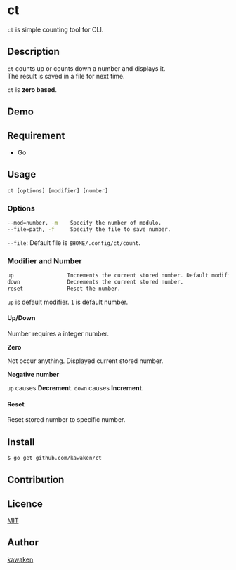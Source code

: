 ct
====

`ct` is simple counting tool for CLI.

## Description

`ct` counts up or counts down a number and displays it.   
The result is saved in a file for next time.

`ct` is __zero based__.

## Demo

## Requirement

* Go

## Usage

```
ct [options] [modifier] [number]
```

### Options

```bash
--mod=number, -m    Specify the number of modulo.
--file=path, -f     Specify the file to save number.
```

`--file`: Default file is `$HOME/.config/ct/count`.

### Modifier and Number

```bash
up                 Increments the current stored number. Default modifier.
down               Decrements the current stored number.
reset              Reset the number.
```

`up` is default modifier.
`1` is default number.

#### Up/Down

Number requires a integer number.

**Zero**

Not occur anything. Displayed current stored number.

**Negative number**

`up` causes **Decrement**.
`down` causes **Increment**.

#### Reset

Reset stored number to specific number.

## Install

```bash
$ go get github.com/kawaken/ct
```

## Contribution

## Licence

[MIT](https://github.com/kawaken/ct/blob/master/LICENSE)

## Author

[kawaken](https://github.com/kawaken)

